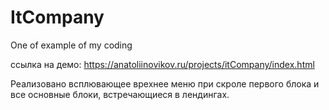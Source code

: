 # ItCompany
One of example of my coding

ссылка на демо: https://anatoliinovikov.ru/projects/itCompany/index.html

Реализовано всплювающее врехнее меню при скроле первого блока и все основные блоки, встречающиеся в лендингах.

